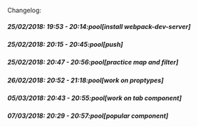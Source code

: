 Changelog:

##### 25/02/2018: 19:53 - 20:14:pool[install webpack-dev-server]

##### 25/02/2018: 20:15 - 20:45:pool[push]

##### 25/02/2018: 20:47 - 20:56:pool[practice map and filter]

##### 26/02/2018: 20:52 - 21:18:pool[work on proptypes]

##### 05/03/2018: 20:43 - 20:55:pool[work on tab component]

##### 07/03/2018: 20:29 - 20:57:pool[popular component]
